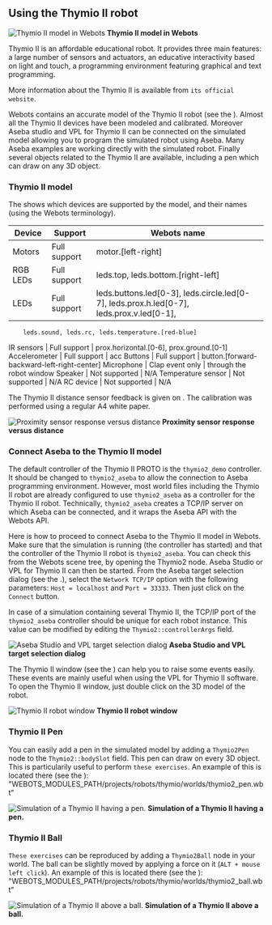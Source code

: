 ## Using the Thymio II robot

![Thymio II model in Webots](png/thymio2.png)
**Thymio II model in Webots**

Thymio II is an affordable educational robot. It provides three main features: a
large number of sensors and actuators, an educative interactivity based on light
and touch, a programming environment featuring graphical and text programming.

More information about the Thymio II is available from `its official website`.

Webots contains an accurate model of the Thymio II robot (see the ). Almost all
the Thymio II devices have been modeled and calibrated. Moreover Aseba studio
and VPL for Thymio II can be connected on the simulated model allowing you to
program the simulated robot using Aseba. Many Aseba examples are working
directly with the simulated robot. Finally several objects related to the Thymio
II are available, including a pen which can draw on any 3D object.

### Thymio II model

The  shows which devices are supported by the model, and their names (using the
Webots terminology).

Device | Support | Webots name
--- | --- | ---
Motors | Full support | motor.[left-right]
RGB LEDs | Full support | leds.top, leds.bottom.[right-left]
LEDs | Full support | leds.buttons.led[0-3], leds.circle.led[0-7], leds.prox.h.led[0-7], leds.prox.v.led[0-1],
        leds.sound, leds.rc, leds.temperature.[red-blue]
IR sensors | Full support | prox.horizontal.[0-6], prox.ground.[0-1]
Accelerometer | Full support | acc
Buttons | Full support | button.[forward-backward-left-right-center]
Microphone | Clap event only | through the robot window
Speaker | Not supported | N/A
Temperature sensor | Not supported | N/A
RC device | Not supported | N/A

The Thymio II distance sensor feedback is given on . The calibration was
performed using a regular A4 white paper.

![Proximity sensor response versus distance](png/thymio2_horizontal_prox_feedback.png)
**Proximity sensor response versus distance**

### Connect Aseba to the Thymio II model

The default controller of the Thymio II PROTO is the `thymio2_demo` controller.
It should be changed to `thymio2_aseba` to allow the connection to Aseba
programming environment. However, most world files including the Thymio II robot
are already configured to use `thymio2_aseba` as a controller for the Thymio II
robot. Technically, `thymio2_aseba` creates a TCP/IP server on which Aseba can
be connected, and it wraps the Aseba API with the Webots API.

Here is how to proceed to connect Aseba to the Thymio II model in Webots. Make
sure that the simulation is running (the controller has started) and that the
controller of the Thymio II robot is `thymio2_aseba`. You can check this from
the Webots scene tree, by opening the Thymio2 node. Aseba Studio or VPL for
Thymio II can then be started. From the Aseba target selection dialog (see the
.), select the `Network TCP/IP` option with the following parameters: `Host =
localhost` and `Port = 33333`. Then just click on the `Connect` button.

In case of a simulation containing several Thymio II, the TCP/IP port of the
`thymio2_aseba` controller should be unique for each robot instance. This value
can be modified by editing the `Thymio2::controllerArgs` field.

![Aseba Studio and VPL target selection dialog](png/thymio2_aseba_target_selection.png)
**Aseba Studio and VPL target selection dialog**

The Thymio II window (see the ) can help you to raise some events easily. These
events are mainly useful when using the VPL for Thymio II software. To open the
Thymio II window, just double click on the 3D model of the robot.

![Thymio II robot window](png/thymio2_window.png)
**Thymio II robot window**

### Thymio II Pen

You can easily add a pen in the simulated model by adding a `Thymio2Pen` node to
the `Thymio2::bodySlot` field. This pen can draw on every 3D object. This is
particularily useful to perform `these exercises`. An example of this is located
there (see the ):
"WEBOTS_MODULES_PATH/projects/robots/thymio/worlds/thymio2_pen.wbt"

![Simulation of a Thymio II having a pen.](png/thymio2_pen.png)
**Simulation of a Thymio II having a pen.**

### Thymio II Ball

`These exercises` can be reproduced by adding a `Thymio2Ball` node in your
world. The ball can be slightly moved by applying a force on it (`ALT + mouse
left click`). An example of this is located there (see the ):
"WEBOTS_MODULES_PATH/projects/robots/thymio/worlds/thymio2_ball.wbt"

![Simulation of a Thymio II above a ball.](png/thymio2_ball.png)
**Simulation of a Thymio II above a ball.**

